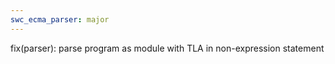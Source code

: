 ```yaml
---
swc_ecma_parser: major
---
```


fix(parser): parse program as module with TLA in non-expression statement
